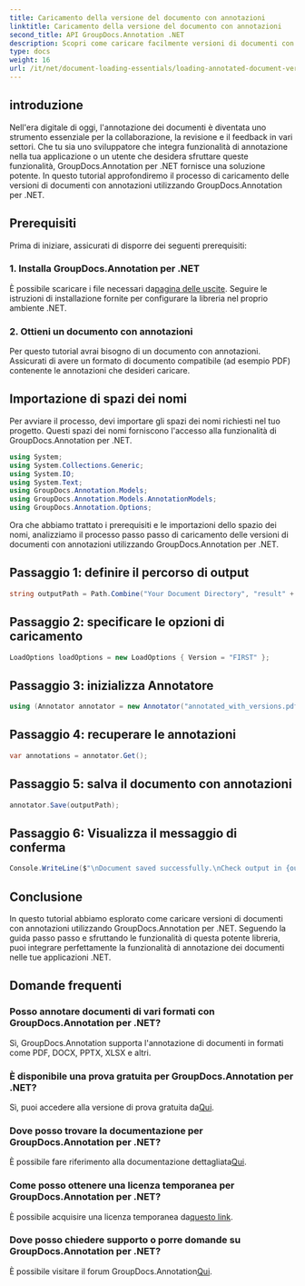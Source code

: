 ```yaml
---
title: Caricamento della versione del documento con annotazioni
linktitle: Caricamento della versione del documento con annotazioni
second_title: API GroupDocs.Annotation .NET
description: Scopri come caricare facilmente versioni di documenti con annotazioni utilizzando GroupDocs.Annotation per .NET. Semplifica i processi di collaborazione e revisione.
type: docs
weight: 16
url: /it/net/document-loading-essentials/loading-annotated-document-version/
---
```

## introduzione
Nell'era digitale di oggi, l'annotazione dei documenti è diventata uno strumento essenziale per la collaborazione, la revisione e il feedback in vari settori. Che tu sia uno sviluppatore che integra funzionalità di annotazione nella tua applicazione o un utente che desidera sfruttare queste funzionalità, GroupDocs.Annotation per .NET fornisce una soluzione potente. In questo tutorial approfondiremo il processo di caricamento delle versioni di documenti con annotazioni utilizzando GroupDocs.Annotation per .NET.
## Prerequisiti
Prima di iniziare, assicurati di disporre dei seguenti prerequisiti:
### 1. Installa GroupDocs.Annotation per .NET
 È possibile scaricare i file necessari da[pagina delle uscite](https://releases.groupdocs.com/annotation/net/). Seguire le istruzioni di installazione fornite per configurare la libreria nel proprio ambiente .NET.
### 2. Ottieni un documento con annotazioni
Per questo tutorial avrai bisogno di un documento con annotazioni. Assicurati di avere un formato di documento compatibile (ad esempio PDF) contenente le annotazioni che desideri caricare.

## Importazione di spazi dei nomi
Per avviare il processo, devi importare gli spazi dei nomi richiesti nel tuo progetto. Questi spazi dei nomi forniscono l'accesso alla funzionalità di GroupDocs.Annotation per .NET.

```csharp
using System;
using System.Collections.Generic;
using System.IO;
using System.Text;
using GroupDocs.Annotation.Models;
using GroupDocs.Annotation.Models.AnnotationModels;
using GroupDocs.Annotation.Options;
```


Ora che abbiamo trattato i prerequisiti e le importazioni dello spazio dei nomi, analizziamo il processo passo passo di caricamento delle versioni di documenti con annotazioni utilizzando GroupDocs.Annotation per .NET.
## Passaggio 1: definire il percorso di output
```csharp
string outputPath = Path.Combine("Your Document Directory", "result" + Path.GetExtension("input.pdf"));
```
## Passaggio 2: specificare le opzioni di caricamento
```csharp
LoadOptions loadOptions = new LoadOptions { Version = "FIRST" };
```
## Passaggio 3: inizializza Annotatore
```csharp
using (Annotator annotator = new Annotator("annotated_with_versions.pdf", loadOptions))
```
## Passaggio 4: recuperare le annotazioni
```csharp
var annotations = annotator.Get();
```
## Passaggio 5: salva il documento con annotazioni
```csharp
annotator.Save(outputPath);
```
## Passaggio 6: Visualizza il messaggio di conferma
```csharp
Console.WriteLine($"\nDocument saved successfully.\nCheck output in {outputPath}.");
```

## Conclusione
In questo tutorial abbiamo esplorato come caricare versioni di documenti con annotazioni utilizzando GroupDocs.Annotation per .NET. Seguendo la guida passo passo e sfruttando le funzionalità di questa potente libreria, puoi integrare perfettamente la funzionalità di annotazione dei documenti nelle tue applicazioni .NET.
## Domande frequenti
### Posso annotare documenti di vari formati con GroupDocs.Annotation per .NET?
Sì, GroupDocs.Annotation supporta l'annotazione di documenti in formati come PDF, DOCX, PPTX, XLSX e altri.
### È disponibile una prova gratuita per GroupDocs.Annotation per .NET?
 Sì, puoi accedere alla versione di prova gratuita da[Qui](https://releases.groupdocs.com/).
### Dove posso trovare la documentazione per GroupDocs.Annotation per .NET?
 È possibile fare riferimento alla documentazione dettagliata[Qui](https://reference.groupdocs.com/annotation/net/).
### Come posso ottenere una licenza temporanea per GroupDocs.Annotation per .NET?
 È possibile acquisire una licenza temporanea da[questo link](https://purchase.groupdocs.com/temporary-license/).
### Dove posso chiedere supporto o porre domande su GroupDocs.Annotation per .NET?
 È possibile visitare il forum GroupDocs.Annotation[Qui](https://forum.groupdocs.com/c/annotation/10).